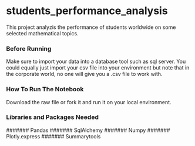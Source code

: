 # students_performance_analysis
This project analyzis the performance of students worldwide on some selected mathematical topics. 

### Before Running
Make sure to import your data into a database tool such as sql server. 
You could equally just import your csv file into your environment but note that in the corporate world, no one will give you a .csv file to work with.

### How To Run The Notebook
Download the raw file or fork it and run it on your local environment. 

### Libraries and Packages Needed
####### Pandas
####### SqlAlchemy
####### Numpy
####### Plotly.express
####### Summarytools


